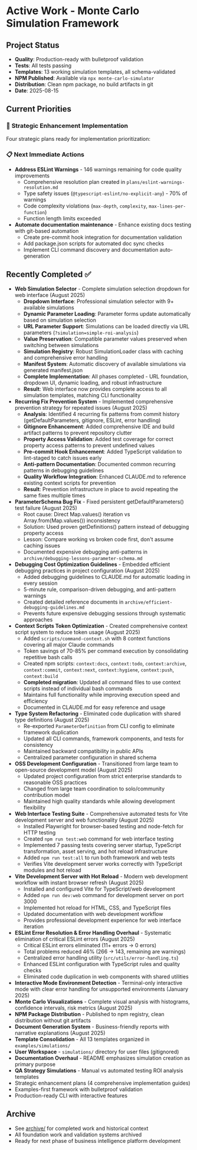 # Active Work - Monte Carlo Simulation Framework

## Project Status
- **Quality**: Production-ready with bulletproof validation
- **Tests**: All tests passing
- **Templates**: 13 working simulation templates, all schema-validated
- **NPM Published**: Available via `npx monte-carlo-simulator`
- **Distribution**: Clean npm package, no build artifacts in git
- **Date**: 2025-08-15

## Current Priorities

### 🚀 **Strategic Enhancement Implementation**
Four strategic plans ready for implementation prioritization:

### 📋 **Next Immediate Actions**
- **Address ESLint Warnings** - 146 warnings remaining for code quality improvements
  - Comprehensive resolution plan created in `plans/eslint-warnings-resolution.md`
  - Type safety issues (`@typescript-eslint/no-explicit-any`) - 70% of warnings
  - Code complexity violations (`max-depth`, `complexity`, `max-lines-per-function`)
  - Function length limits exceeded
- **Automate documentation maintenance** - Enhance existing docs testing with git-based automation
  - Create pre-commit hook integration for documentation validation
  - Add package.json scripts for automated doc sync checks
  - Implement CLI command discovery and documentation auto-generation

## Recently Completed ✅
- **Web Simulation Selector** - Complete simulation selection dropdown for web interface (August 2025)
  - **Dropdown Interface**: Professional simulation selector with 9+ available simulations
  - **Dynamic Parameter Loading**: Parameter forms update automatically based on simulation selection
  - **URL Parameter Support**: Simulations can be loaded directly via URL parameters (`?simulation=simple-roi-analysis`)
  - **Value Preservation**: Compatible parameter values preserved when switching between simulations
  - **Simulation Registry**: Robust SimulationLoader class with caching and comprehensive error handling
  - **Manifest System**: Automatic discovery of available simulations via generated manifest.json
  - **Complete Implementation**: All phases completed - URL foundation, dropdown UI, dynamic loading, and robust infrastructure
  - **Result**: Web interface now provides complete access to all simulation templates, matching CLI functionality
- **Recurring Fix Prevention System** - Implemented comprehensive prevention strategy for repeated issues (August 2025)
  - **Analysis**: Identified 4 recurring fix patterns from commit history (getDefaultParameters, gitignore, ESLint, error handling)
  - **Gitignore Enhancement**: Added comprehensive IDE and build artifact patterns to prevent repository clutter
  - **Property Access Validation**: Added test coverage for correct property access patterns to prevent undefined values
  - **Pre-commit Hook Enhancement**: Added TypeScript validation to lint-staged to catch issues early
  - **Anti-pattern Documentation**: Documented common recurring patterns in debugging guidelines
  - **Quality Workflow Integration**: Enhanced CLAUDE.md to reference existing context scripts for prevention
  - **Result**: Prevention infrastructure in place to avoid repeating the same fixes multiple times
- **ParameterSchema Bug Fix** - Fixed persistent getDefaultParameters() test failure (August 2025)
  - Root cause: Direct Map.values() iteration vs Array.from(Map.values()) inconsistency  
  - Solution: Used proven getDefinitions() pattern instead of debugging property access
  - Lesson: Compare working vs broken code first, don't assume caching issues
  - Documented expensive debugging anti-patterns in `archive/debugging-lessons-parameter-schema.md`
- **Debugging Cost Optimization Guidelines** - Embedded efficient debugging practices in project configuration (August 2025)
  - Added debugging guidelines to CLAUDE.md for automatic loading in every session
  - 5-minute rule, comparison-driven debugging, and anti-pattern warnings
  - Created detailed reference documents in `archive/efficient-debugging-guidelines.md`
  - Prevents future expensive debugging sessions through systematic approaches
- **Context Scripts Token Optimization** - Created comprehensive context script system to reduce token usage (August 2025)
  - Added `scripts/command-context.sh` with 8 context functions covering all major Claude commands
  - Token savings of 70-85% per command execution by consolidating repetitive bash calls
  - Created npm scripts: `context:docs`, `context:todo`, `context:archive`, `context:commit`, `context:next`, `context:hygiene`, `context:push`, `context:build`
  - **Completed migration**: Updated all command files to use context scripts instead of individual bash commands
  - Maintains full functionality while improving execution speed and efficiency
  - Documented in CLAUDE.md for easy reference and usage
- **Type System Refactoring** - Eliminated code duplication with shared type definitions (August 2025)
  - Re-exported `ParameterDefinition` from CLI config to eliminate framework duplication
  - Updated all CLI commands, framework components, and tests for consistency
  - Maintained backward compatibility in public APIs
  - Centralized parameter configuration in shared schema
- **OSS Development Configuration** - Transitioned from large team to open-source development model (August 2025)
  - Updated project configuration from strict enterprise standards to reasonable OSS practices
  - Changed from large team coordination to solo/community contribution model
  - Maintained high quality standards while allowing development flexibility
- **Web Interface Testing Suite** - Comprehensive automated tests for Vite development server and web functionality (August 2025)
  - Installed Playwright for browser-based testing and node-fetch for HTTP testing
  - Created `npm run test:web` command for web interface testing
  - Implemented 7 passing tests covering server startup, TypeScript transformation, asset serving, and hot reload infrastructure
  - Added `npm run test:all` to run both framework and web tests
  - Verifies Vite development server works correctly with TypeScript modules and hot reload
- **Vite Development Server with Hot Reload** - Modern web development workflow with instant browser refresh (August 2025)
  - Installed and configured Vite for TypeScript/web development
  - Added `npm run dev:web` command for development server on port 3000
  - Implemented hot reload for HTML, CSS, and TypeScript files
  - Updated documentation with web development workflow
  - Provides professional development experience for web interface iteration
- **ESLint Error Resolution & Error Handling Overhaul** - Systematic elimination of critical ESLint errors (August 2025)
  - Critical ESLint errors eliminated (11+ errors → 0 errors)
  - Total problems reduced 46% (266 → 143, remaining are warnings)
  - Centralized error handling utility (`src/utils/error-handling.ts`)
  - Enhanced ESLint configuration with TypeScript rules and quality checks
  - Eliminated code duplication in web components with shared utilities
- **Interactive Mode Environment Detection** - Terminal-only interactive mode with clear error handling for unsupported environments (January 2025)
- **Monte Carlo Visualizations** - Complete visual analysis with histograms, confidence intervals, risk metrics (August 2025)
- **NPM Package Distribution** - Published to npm registry, clean distribution without git artifacts
- **Document Generation System** - Business-friendly reports with narrative explanations (August 2025)
- **Template Consolidation** - All 13 templates organized in `examples/simulations/`  
- **User Workspace** - `simulations/` directory for user files (gitignored)
- **Documentation Overhaul** - README emphasizes simulation creation as primary purpose
- **QA Strategy Simulations** - Manual vs automated testing ROI analysis templates
- Strategic enhancement plans (4 comprehensive implementation guides)
- Examples-first framework with bulletproof validation
- Production-ready CLI with interactive features

## Archive
- See [archive/](archive/) for completed work and historical context
- All foundation work and validation systems archived
- Ready for next phase of business intelligence platform development